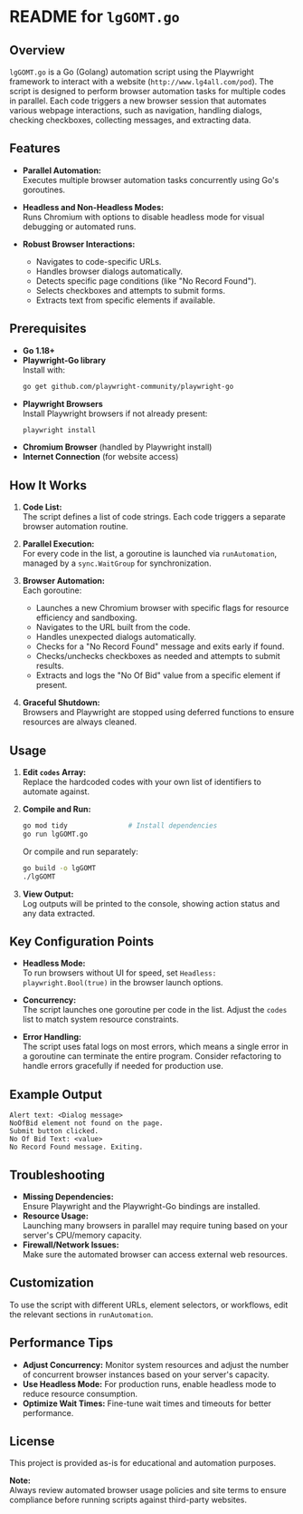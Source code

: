 # README for `lgGOMT.go`

## Overview

`lgGOMT.go` is a Go (Golang) automation script using the Playwright framework to interact with a website (`http://www.lg4all.com/pod`). The script is designed to perform browser automation tasks for multiple codes in parallel. Each code triggers a new browser session that automates various webpage interactions, such as navigation, handling dialogs, checking checkboxes, collecting messages, and extracting data.

## Features

- **Parallel Automation:**  
  Executes multiple browser automation tasks concurrently using Go's goroutines.

- **Headless and Non-Headless Modes:**  
  Runs Chromium with options to disable headless mode for visual debugging or automated runs.

- **Robust Browser Interactions:**  
  - Navigates to code-specific URLs.
  - Handles browser dialogs automatically.
  - Detects specific page conditions (like "No Record Found").
  - Selects checkboxes and attempts to submit forms.
  - Extracts text from specific elements if available.

## Prerequisites

- **Go 1.18+**
- **Playwright-Go library**  
  Install with:  
  ```bash
  go get github.com/playwright-community/playwright-go
  ```
- **Playwright Browsers**  
  Install Playwright browsers if not already present:  
  ```bash
  playwright install
  ```
- **Chromium Browser** (handled by Playwright install)
- **Internet Connection** (for website access)

## How It Works

1. **Code List:**  
   The script defines a list of code strings. Each code triggers a separate browser automation routine.

2. **Parallel Execution:**  
   For every code in the list, a goroutine is launched via `runAutomation`, managed by a `sync.WaitGroup` for synchronization.

3. **Browser Automation:**  
   Each goroutine:
   - Launches a new Chromium browser with specific flags for resource efficiency and sandboxing.
   - Navigates to the URL built from the code.
   - Handles unexpected dialogs automatically.
   - Checks for a "No Record Found" message and exits early if found.
   - Checks/unchecks checkboxes as needed and attempts to submit results.
   - Extracts and logs the "No Of Bid" value from a specific element if present.

4. **Graceful Shutdown:**  
   Browsers and Playwright are stopped using deferred functions to ensure resources are always cleaned.

## Usage

1. **Edit `codes` Array:**  
   Replace the hardcoded codes with your own list of identifiers to automate against.

2. **Compile and Run:**
   ```bash
   go mod tidy               # Install dependencies
   go run lgGOMT.go
   ```
   Or compile and run separately:
   ```bash
   go build -o lgGOMT
   ./lgGOMT
   ```

3. **View Output:**  
   Log outputs will be printed to the console, showing action status and any data extracted.

## Key Configuration Points

- **Headless Mode:**  
  To run browsers without UI for speed, set `Headless: playwright.Bool(true)` in the browser launch options.

- **Concurrency:**  
  The script launches one goroutine per code in the list. Adjust the `codes` list to match system resource constraints.

- **Error Handling:**  
  The script uses fatal logs on most errors, which means a single error in a goroutine can terminate the entire program. Consider refactoring to handle errors gracefully if needed for production use.

## Example Output

```
Alert text: <Dialog message>
NoOfBid element not found on the page.
Submit button clicked.
No Of Bid Text: <value>
No Record Found message. Exiting.
```

## Troubleshooting

- **Missing Dependencies:**  
  Ensure Playwright and the Playwright-Go bindings are installed.
- **Resource Usage:**  
  Launching many browsers in parallel may require tuning based on your server's CPU/memory capacity.
- **Firewall/Network Issues:**  
  Make sure the automated browser can access external web resources.

## Customization

To use the script with different URLs, element selectors, or workflows, edit the relevant sections in `runAutomation`.

## Performance Tips

- **Adjust Concurrency:** Monitor system resources and adjust the number of concurrent browser instances based on your server's capacity.
- **Use Headless Mode:** For production runs, enable headless mode to reduce resource consumption.
- **Optimize Wait Times:** Fine-tune wait times and timeouts for better performance.

## License

This project is provided as-is for educational and automation purposes.

**Note:**  
Always review automated browser usage policies and site terms to ensure compliance before running scripts against third-party websites.

